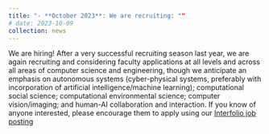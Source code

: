 ```yaml
---
title: "- **October 2023**: We are recruiting: ""
# date: 2023-10-09
collection: news
---
```


We are hiring! After a very successful recruiting season last year, we are again recruiting and considering faculty applications 
at all levels and across all areas of computer science and engineering, though we anticipate an emphasis on autonomous systems (cyber-physical systems, 
preferably with incorporation of artificial intelligence/machine learning); computational social science; computational environmental
science; computer vision/imaging; and human-AI collaboration and interaction. If you know of anyone interested, please encourage them to apply
using our [Interfolio job posting](https://apply.interfolio.com/134119)